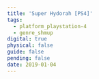 ```yaml
---
title: 'Super Hydorah [PS4]'
tags:
  - platform_playstation-4
  - genre_shmup
digital: true
physical: false
guide: false
pending: false
date: 2019-01-04
---
```

